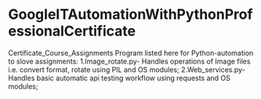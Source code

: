 # GoogleITAutomationWithPythonProfessionalCertificate
Certificate_Course_Assignments
Program listed here for Python-automation to slove assignments:
1.Image_rotate.py- Handles operations of Image files i.e. convert format, rotate using PIL and OS modules;
2.Web_services.py- Handles basic automatic api testing workflow using requests and OS modules;
